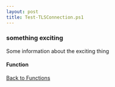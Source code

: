 ```yaml
---
layout: post
title: Test-TLSConnection.ps1
---
```


### something exciting

Some information about the exciting thing

#### Function

<script async src="https://gist-it.appspot.com/github.com/BanterBoy/scripts-blog/blob/master/PowerShell/functions/Test-TLSConnection.ps1"></script>

<a href="/menu/_pages/functions.html">Back to Functions</a>

